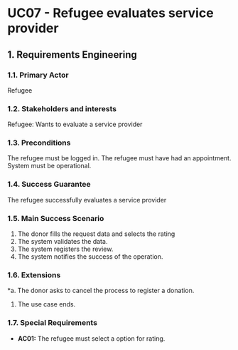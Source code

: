 # UC07 - Refugee evaluates service provider

## 1. Requirements Engineering

### 1.1. Primary Actor
Refugee

### 1.2. Stakeholders and interests
Refugee: Wants to evaluate a service provider

### 1.3. Preconditions
The refugee must be logged in.
The refugee must have had an appointment.
System must be operational.

### 1.4. Success Guarantee
The refugee successfully evaluates a service provider

### 1.5. Main Success Scenario
1. The donor fills the request data and selects the rating
2. The system validates the data.
3. The system registers the review.
4. The system notifies the success of the operation.

### 1.6. Extensions
*a. The donor asks to cancel the process to register a donation.
1. The use case ends.

### 1.7. Special Requirements
* **AC01:** The refugee must select a option for rating.

